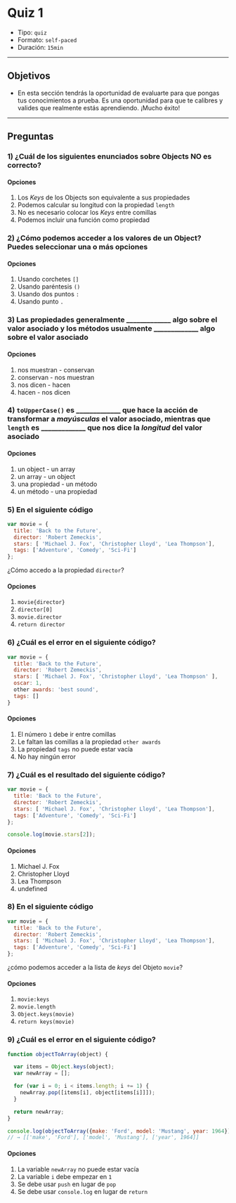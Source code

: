 # Quiz 1

- Tipo: `quiz`
- Formato: `self-paced`
- Duración: `15min`

***

## Objetivos

- En esta sección tendrás la oportunidad de evaluarte para que pongas tus
  conocimientos a prueba. Es una oportunidad para que te calibres y valides que
  realmente estás aprendiendo. ¡Mucho éxito!

***

## Preguntas

### 1) ¿Cuál de los siguientes enunciados sobre Objects **NO** es correcto?

#### Opciones

1. Los _Keys_ de los Objects son equivalente a sus propiedades
2. Podemos calcular su longitud con la propiedad `length`
3. No es necesario colocar los _Keys_ entre comillas
4. Podemos incluir una función como propiedad

<solution style="display:none;">2</solution>

### 2) ¿Cómo podemos acceder a los valores de un Object? Puedes seleccionar una o más opciones

#### Opciones

1. Usando corchetes `[]`
2. Usando paréntesis `()`
3. Usando dos puntos `:`
4. Usando punto `.`

<solution style="display:none;">1,4</solution>

### 3) Las propiedades generalmente \_\_\_\_\_\_\_\_\_\_\_\_\_ algo sobre el valor asociado y los métodos usualmente \_\_\_\_\_\_\_\_\_\_\_\_\_ algo sobre el valor asociado

#### Opciones

1. nos muestran - conservan
2. conservan -  nos muestran
3. nos dicen - hacen
4. hacen - nos dicen

<solution style="display:none;">3</solution>

### 4) `toUpperCase()` es \_\_\_\_\_\_\_\_\_\_\_\_\_ que hace la acción de transformar a _mayúsculas_ el valor asociado, mientras que `length` es \_\_\_\_\_\_\_\_\_\_\_\_\_ que nos dice la _longitud_ del valor asociado

#### Opciones

1. un object - un array
2. un array - un object
3. una propiedad - un método
4. un método - una propiedad

<solution style="display:none;">4</solution>

### 5) En el siguiente código

```js
var movie = {
  title: 'Back to the Future',
  director: 'Robert Zemeckis',
  stars: [ 'Michael J. Fox', 'Christopher Lloyd', 'Lea Thompson'],
  tags: ['Adventure', 'Comedy', 'Sci-Fi']
};
```

¿Cómo accedo a la propiedad `director`?

#### Opciones

1. `movie{director}`
2. `director[0]`
3. `movie.director`
4. `return director`

<solution style="display:none;">3</solution>

### 6) ¿Cuál es el error en el siguiente código?

```js
var movie = {
  title: 'Back to the Future',
  director: 'Robert Zemeckis',
  stars: [ 'Michael J. Fox', 'Christopher Lloyd', 'Lea Thompson' ],
  oscar: 1,
  other awards: 'best sound',
  tags: []
}
```

#### Opciones

1. El número `1` debe ir entre comillas
2. Le faltan las comillas a la propiedad `other awards`
3. La propiedad `tags` no puede estar vacía
4. No hay ningún error

<solution style="display:none;">2</solution>

### 7) ¿Cuál es el resultado del siguiente código?

```js
var movie = {
  title: 'Back to the Future',
  director: 'Robert Zemeckis',
  stars: [ 'Michael J. Fox', 'Christopher Lloyd', 'Lea Thompson'],
  tags: ['Adventure', 'Comedy', 'Sci-Fi']
};

console.log(movie.stars[2]);
```

#### Opciones

1. Michael J. Fox
2. Christopher Lloyd
3. Lea Thompson
4. undefined

<solution style="display:none;">3</solution>

### 8) En el siguiente código

```js
var movie = {
  title: 'Back to the Future',
  director: 'Robert Zemeckis',
  stars: [ 'Michael J. Fox', 'Christopher Lloyd', 'Lea Thompson'],
  tags: ['Adventure', 'Comedy', 'Sci-Fi']
};
```

¿cómo podemos acceder a la lista de _keys_ del Objeto `movie`?

#### Opciones

1. `movie:keys`
2. `movie.length`
3. `Object.keys(movie)`
4. `return keys(movie)`

<solution style="display:none;">3</solution>

### 9) ¿Cuál es el error en el siguiente código?

```js
function objectToArray(object) {

  var items = Object.keys(object);
  var newArray = [];

  for (var i = 0; i < items.length; i += 1) {
    newArray.pop([items[i], object[items[i]]]);
  }

  return newArray;
}

console.log(objectToArray({make: 'Ford', model: 'Mustang', year: 1964}));
// → [['make', 'Ford'], ['model', 'Mustang'], ['year', 1964]]
```

#### Opciones

1. La variable `newArray` no puede estar vacía
2. La variable `i` debe empezar en `1`
3. Se debe usar `push` en lugar de `pop`
4. Se debe usar `console.log` en lugar de `return`

<solution style="display:none;">3</solution>
